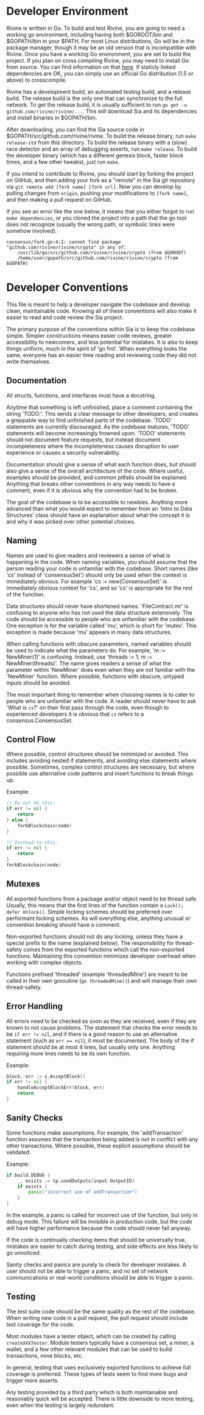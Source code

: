 Developer Environment
=====================

Rivine is written in Go. To build and test Rivine, you are going to need a working go
environment, including having both $GOROOT/bin and $GOPATH/bin in your $PATH.
For most Linux distributions, Go will be in the package manager, though it may
be an old version that is incompatible with Rivine. Once you have a working Go
environment, you are set to build the project. If you plan on cross compiling
Rivine, you may need to install Go from source. You can find information on that
[here](http://golang.org/doc/install/source). If staticly linked dependencies are OK,
you can simply use an official Go distribution (1.5 or above) to crosscompile.

Rivine has a development build, an automated testing build, and a release
build. The release build is the only one that can synchronize to the full
network. To get the release build, it is usually sufficient to run `go get -u
github.com/rivine/rivine/...`. This will download Sia and its dependencies
and install binaries in $GOPATH/bin.

After downloading, you can find the Sia source code in
$GOPATH/src/github.com/rivine/rivine. To build the release binary, run
`make release-std` from this directory. To build the release binary with a
(slow) race detector and an array of debugging asserts, run `make release`. To
build the developer binary (which has a different genesis block, faster block
times, and a few other tweaks), just run `make`.

If you intend to contribute to Rivine, you should start by forking the project on
GitHub, and then adding your fork as a "remote" in the Sia git repository via
`git remote add [fork name] [fork url]`. Now you can develop by pulling changes
from `origin`, pushing your modifications to `[fork name]`, and then making a
pull request on GitHub.

If you see an error like the one below, it means that you either forgot to run
`make dependencies`, or you cloned the project into a path that the go tool
does not recognize (usually the wrong path, or symbolic links were somehow
involved).

```
consensus/fork.go:4:2: cannot find package "github.com/rivine/rivine/crypto" in any of:
    /usr/lib/go/src/github.com/rivine/rivine/crypto (from $GOROOT)
    /home/user/gopath/src/github.com/rivine/rivine/crypto (from $GOPATH)
```

Developer Conventions
=====================

This file is meant to help a developer navigate the codebase and develop clean,
maintainable code. Knowing all of these conventions will also make it easier to
read and code review the Sia project.

The primary purpose of the conventions within Sia is to keep the codebase
simple. Simpler constructions means easier code reviews, greater accessibility
to newcomers, and less potential for mistakes. It is also to keep things
uniform, much in the spirit of 'go fmt'. When everything looks the same,
everyone has an easier time reading and reviewing code they did not write
themselves.

Documentation
-------------

All structs, functions, and interfaces must have a docstring.

Anytime that something is left unfinished, place a comment containing the
string 'TODO:'. This sends a clear message to other developers, and creates a
greppable way to find unfinished parts of the codebase. 'TODO' statements are
currently discouraged.  As the codebase matures, 'TODO' statements will become
increasingly frowned upon. 'TODO' statements should not document feature
requests, but instead document incompleteness where the incompleteness causes
disruption to user experience or causes a security vulnerability.

Documentation should give a sense of what each function does, but should also
give a sense of the overall architecture of the code. Where useful, examples
should be provided, and common pitfalls should be explained. Anything that
breaks other conventions in any way needs to have a comment, even if it is
obvious why the convention had to be broken.

The goal of the codebase is to be accessible to newbies. Anything more advanced
than what you would expect to remember from an 'Intro to Data Structures' class
should have an explanation about what the concept it is and why it was picked
over other potential choices.

Naming
------

Names are used to give readers and reviewers a sense of what is happening in
the code. When naming variables, you should assume that the person reading your
code is unfamiliar with the codebase. Short names (like 'cs' instead of
'consensusSet') should only be used when the context is immediately obvious.
For example 'cs := new(ConsensusSet)' is immediately obvious context for 'cs',
and so 'cs' is appropriate for the rest of the function.

Data structures should never have shortened names. 'FileContract.mr' is
confusing to anyone who has not used the data structure extensively. The code
should be accessible to people who are unfamiliar with the codebase. One
exception is for the variable called 'mu', which is short for 'mutex'. This
exception is made because 'mu' appears in many data structures.

When calling functions with obscure parameters, named variables should be used
to indicate what the parameters do. For example, 'm := NewMiner(1)' is
confusing. Instead, use 'threads := 1; m := NewMiner(threads)'. The name gives
readers a sense of what the parameter within 'NewMiner' does even when they are
not familiar with the 'NewMiner' function. Where possible, functions with
obscure, untyped inputs should be avoided.

The most important thing to remember when choosing names is to cater to people
who are unfamiliar with the code. A reader should never have to ask 'What is
`cs`?' on their first pass through the code, even though to experienced
developers it is obvious that `cs` refers to a consensus.ConsensusSet.

Control Flow
------------

Where possible, control structures should be minimized or avoided. This
includes avoiding nested if statements, and avoiding else statements where
possible. Sometimes, complex control structures are necessary, but where
possible use alternative code patterns and insert functions to break things up.

Example:

```go
// Do not do this:
if err != nil {
	return
} else {
	forkBlockchain(node)
}

// Instead to this:
if err != nil {
	return
}
forkBlockchain(node)
```

Mutexes
-------

All exported functions from a package and/or object need to be thread safe.
Usually, this means that the first lines of the function contain a `Lock();
defer Unlock()`. Simple locking schemes should be preferred over performant
locking schemes. As will everything else, anything unusual or convention
breaking should have a comment.

Non-exported functions should not do any locking, unless they have a special
prefix to the name (explained below). The responsibility for thread-safety
comes from the exported functions which call the non-exported functions.
Maintaining this convention minimizes developer overhead when working with
complex objects.

Functions prefixed 'threaded' (example 'threadedMine') are meant to be called
in their own goroutine (`go threadedMine()`) and will manage their own
thread-safety.

Error Handling
--------------

All errors need to be checked as soon as they are received, even if they are
known to not cause problems. The statement that checks the error needs to be
`if err != nil`, and if there is a good reason to use an alternative statement
(such as `err == nil`), it must be documented. The body of the if statement
should be at most 4 lines, but usually only one. Anything requiring more lines
needs to be its own function.

Example:

```go
block, err := s.AcceptBlock()
if err != nil {
	handleAcceptBlockErr(block, err)
	return
}
```

Sanity Checks
-------------

Some functions make assumptions. For example, the 'addTransaction' function
assumes that the transaction being added is not in conflict with any other
transactions. Where possible, these explicit assumptions should be validated.

Example:

```go
if build.DEBUG {
	_, exists := tp.usedOutputs[input.OutputID]
	if exists {
		panic("incorrect use of addTransaction")
	}
}
```

In the example, a panic is called for incorrect use of the function, but only
in debug mode. This failure will be invisible in production code, but the code
will have higher performance because the code should never fail anyway.

If the code is continually checking items that should be universally true,
mistakes are easier to catch during testing, and side effects are less likely
to go unnoticed.

Sanity checks and panics are purely to check for developer mistakes. A user
should not be able to trigger a panic, and no set of network communications or
real-world conditions should be able to trigger a panic.

Testing
-------

The test suite code should be the same quality as the rest of the codebase.
When writing new code in a pull request, the pull request should include test
coverage for the code.

Most modules have a tester object, which can be created by calling
`createXXXTester`. Module testers typically have a consensus set, a miner, a
wallet, and a few other relevant modules that can be used to build
transactions, mine blocks, etc.

In general, testing that uses exclusively exported functions to achieve full
coverage is preferred. These types of tests seem to find more bugs and trigger
more asserts.

Any testing provided by a third party which is both maintainable and reasonably
quick will be accepted. There is little downside to more testing, even when the
testing is largely redundant.
